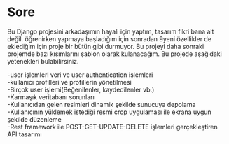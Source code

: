# Sore
Bu Django projesini arkadaşımın hayali için yaptım, tasarım fikri bana ait değil.
öğrenirken yapmaya başladığım için sonradan 9yeni özellikler de eklediğim için proje bir bütün gibi durmuyor. Bu projeyi daha sonraki projemde bazı kısımlarını şablon olarak kulanacağım.
Bu projede aşağıdaki yetenekleri bulabilirsiniz.

-user işlemleri veri ve user authentication işlemleri  
-kullanıcı profilleri ve profillerin yönetilmesi  
-Birçok user işlemi(Beğenilenler, kaydedilenler vb.)  
-Karmaşık veritabanı sorunları  
-Kullanıcıdan gelen resimleri dinamik şekilde sunucuya depolama  
-Kullanıcının yüklemek istediği resmi crop uygulaması ile ekrana uygun şekilde düzenleme  
-Rest framework ile POST-GET-UPDATE-DELETE işlemleri gerçekleştiren API tasarımı
